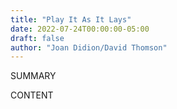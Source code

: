 ```yaml
---
title: "Play It As It Lays"
date: 2022-07-24T00:00:00-05:00
draft: false
author: "Joan Didion/David Thomson"
---
```


SUMMARY

<!--more-->

CONTENT